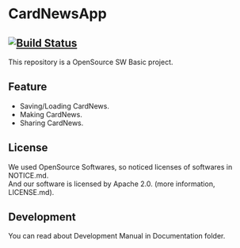 # CardNewsApp
[![Build Status](https://api.travis-ci.org/Lee-Null/green-04.svg?branch=master)](https://www.travis-ci.org/Lee-Null/green-04/)
-----
This repository is a OpenSource SW Basic project.

## Feature
- Saving/Loading CardNews.
- Making CardNews.
- Sharing CardNews.

## License
We used OpenSource Softwares, so noticed licenses of softwares in NOTICE.md.  
And our software is licensed by Apache 2.0. (more information, LICENSE.md).

## Development
You can read about Development Manual in Documentation folder.
